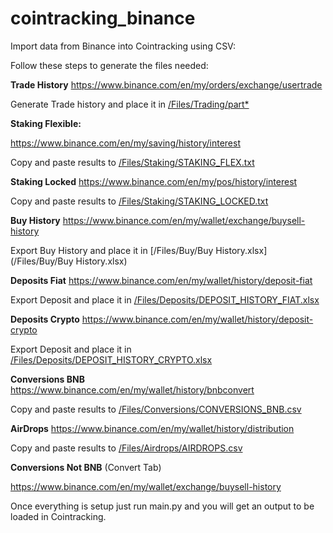 # cointracking_binance
Import data from Binance into Cointracking using CSV:

Follow these steps to generate the files needed:

**Trade History**
https://www.binance.com/en/my/orders/exchange/usertrade

Generate Trade history and place it in [/Files/Trading/part*](/Files/Trading/part*)

**Staking Flexible:**

https://www.binance.com/en/my/saving/history/interest

Copy and paste results to [/Files/Staking/STAKING_FLEX.txt](Files/Staking/STAKING_FLEX.txt)

**Staking Locked**
https://www.binance.com/en/my/pos/history/interest

Copy and paste results to [/Files/Staking/STAKING_LOCKED.txt](Files/Staking/STAKING_LOCKED.txt)

**Buy History**
https://www.binance.com/en/my/wallet/exchange/buysell-history

Export Buy History and place it in [/Files/Buy/Buy History.xlsx](/Files/Buy/Buy History.xlsx) 

**Deposits Fiat**
https://www.binance.com/en/my/wallet/history/deposit-fiat

Export Deposit and place it in [/Files/Deposits/DEPOSIT_HISTORY_FIAT.xlsx](/Files/Deposits/DEPOSIT_HISTORY_FIAT.xlsx) 

**Deposits Crypto**
https://www.binance.com/en/my/wallet/history/deposit-crypto

Export Deposit and place it in [/Files/Deposits/DEPOSIT_HISTORY_CRYPTO.xlsx](/Files/Deposits/DEPOSIT_HISTORY_CRYPTO.xlsx) 

**Conversions BNB**
https://www.binance.com/en/my/wallet/history/bnbconvert

Copy and paste results to [/Files/Conversions/CONVERSIONS_BNB.csv](Files/Conversions/CONVERSIONS_BNB.csv)

**AirDrops**
https://www.binance.com/en/my/wallet/history/distribution

Copy and paste results to [/Files/Airdrops/AIRDROPS.csv]([/Files/Airdrops/AIRDROPS.csv)

**Conversions Not BNB** (Convert Tab)

https://www.binance.com/en/my/wallet/exchange/buysell-history



Once everything is setup just run main.py and you will get an output to be loaded in Cointracking.





